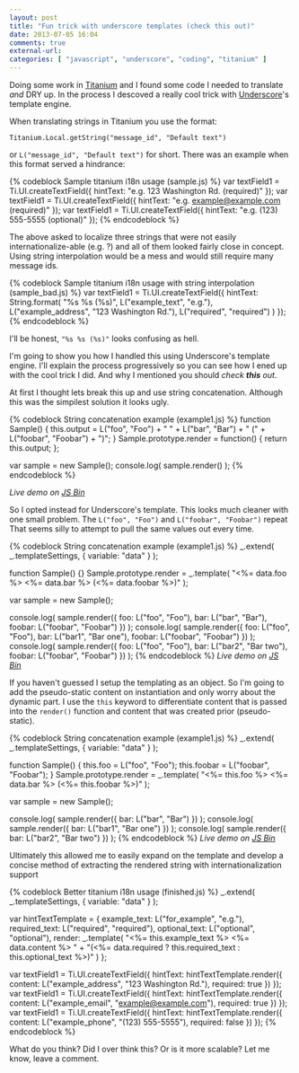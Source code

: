```yaml
---
layout: post
title: "Fun trick with underscore templates (check this out)"
date: 2013-07-05 16:04
comments: true
external-url:
categories: [ "javascript", "underscore", "coding", "titanium" ]
---
```

Doing some work in [Titanium][] and I found some code I needed to translate
*and* DRY up. In the process I descoved a really cool trick with
[Underscore][]'s template engine.

When translating strings in Titanium you use the format:

    Titanium.Local.getString("message_id", "Default text")

or `L("message_id", "Default text")` for short. There was an example when this
format served a hindrance:

{% codeblock Sample titanium i18n usage (sample.js) %}
var textField1 = Ti.UI.createTextField({
  hintText: "e.g. 123 Washington Rd. (required)"
});
var textField1 = Ti.UI.createTextField({
  hintText: "e.g. example@example.com (required)"
});
var textField1 = Ti.UI.createTextField({
  hintText: "e.g. (123) 555-5555 (optional)"
});
{% endcodeblock %}

The above asked to localize three strings that were not easily
internationalize-able (e.g. ?) and all of them looked fairly close in concept.
Using string interpolation would be a mess and would still require many message
ids.

{% codeblock Sample titanium i18n usage with string interpolation (sample_bad.js) %}
var textField1 = Ti.UI.createTextField({
  hintText: String.format(
    "%s %s (%s)",
    L("example_text", "e.g."),
    L("example_address", "123 Washington Rd."),
    L("required", "required")
  )
});
{% endcodeblock %}

I'll be honest, `"%s %s (%s)"` looks confusing as hell.

I'm going to show you how I handled this using Underscore's template engine.
I'll explain the process progressively so you can see how I ened up with the
cool trick I did. And why I mentioned you should _check **this** out_.

[Titanium]: http://www.appcelerator.com/platform/titanium-platform/
[Underscore]: http://underscorejs.org/

<!-- more -->

At first I thought lets break this up and use string concatenation. Although
this was the simpilest solution it looks ugly.

{% codeblock String concatenation example (example1.js) %}
function Sample() {
  this.output = L("foo", "Foo") +
    " " + L("bar", "Bar") +
    " (" + L("foobar", "Foobar") + ")";
}
Sample.prototype.render = function() { return this.output; };

var sample = new Sample();
console.log( sample.render() );
{% endcodeblock %}

_Live demo on [JS Bin](http://jsbin.com/ovizip/2/edit?javascript,console)_

So I opted instead for Underscore's template. This looks much cleaner with one
small problem. The `L("foo", "Foo")` and `L("foobar", "Foobar")` repeat That
seems silly to attempt to pull the same values out every time.

{% codeblock String concatenation example (example1.js) %}
_.extend( _.templateSettings, { variable: "data" } );

function Sample() {}
Sample.prototype.render = _.template(
  "<%= data.foo %> <%= data.bar %> (<%= data.foobar %>)"
);

var sample = new Sample();

console.log( sample.render({
  foo:    L("foo", "Foo"),
  bar:    L("bar", "Bar"),
  foobar: L("foobar", "Foobar")
}) );
console.log( sample.render({
  foo:    L("foo", "Foo"),
  bar:    L("bar1", "Bar one"),
  foobar: L("foobar", "Foobar")
}) );
console.log( sample.render({
  foo:    L("foo", "Foo"),
  bar:    L("bar2", "Bar two"),
  foobar: L("foobar", "Foobar")
}) );
{% endcodeblock %}
_Live demo on [JS Bin](http://jsbin.com/ovizip/3/edit?javascript,console)_

If you haven't guessed I setup the templating as an object. So I'm going to add
the pseudo-static content on instantiation and only worry about the dynamic
part. I use the `this` keyword to differentiate content that is passed into
the `render()` function and content that was created prior (pseudo-static).

{% codeblock String concatenation example (example1.js) %}
_.extend( _.templateSettings, { variable: "data" } );

function Sample() {
  this.foo    = L("foo", "Foo");
  this.foobar = L("foobar", "Foobar");
}
Sample.prototype.render = _.template(
  "<%= this.foo %> <%= data.bar %> (<%= this.foobar %>)"
);

var sample = new Sample();

console.log( sample.render({
  bar: L("bar", "Bar")
}) );
console.log( sample.render({
  bar: L("bar1", "Bar one")
}) );
console.log( sample.render({
  bar: L("bar2", "Bar two")
}) );
{% endcodeblock %}
_Live demo on [JS Bin](http://jsbin.com/ovizip/4/edit?javascript,console)_

Ultimately this allowed me to easily expand on the template and develop a
concise method of extracting the rendered string with internationalization
support

{% codeblock Better titanium i18n usage (finished.js) %}
_.extend( _.templateSettings, { variable: "data" } );

var hintTextTemplate = {
  example_text:  L("for_example", "e.g."),
  required_text: L("required", "required"),
  optional_text: L("optional", "optional"),
  render: _.template(
    "<%= this.example_text %> <%= data.content %> " +
    "(<%= data.required ? this.required_text : this.optional_text %>)"
  )
};

var textField1 = Ti.UI.createTextField({
  hintText: hintTextTemplate.render({
    content: L("example_address", "123 Washington Rd."),
    required: true
  })
});
var textField1 = Ti.UI.createTextField({
  hintText: hintTextTemplate.render({
    content: L("example_email", "example@example.com"),
    required: true
  })
});
var textField1 = Ti.UI.createTextField({
  hintText: hintTextTemplate.render({
    content: L("example_phone", "(123) 555-5555"),
    required: false
  })
});
{% endcodeblock %}

What do you think? Did I over think this? Or is it more scalable? Let me know,
leave a comment.
